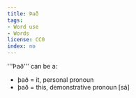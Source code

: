 ```yaml
---
title: Það
tags:
- Word use
- Words
license: CC0
index: no
---
```


'''Það''' can be a:

* það = it, personal pronoun
* það = this, demonstrative pronoun [sá]

